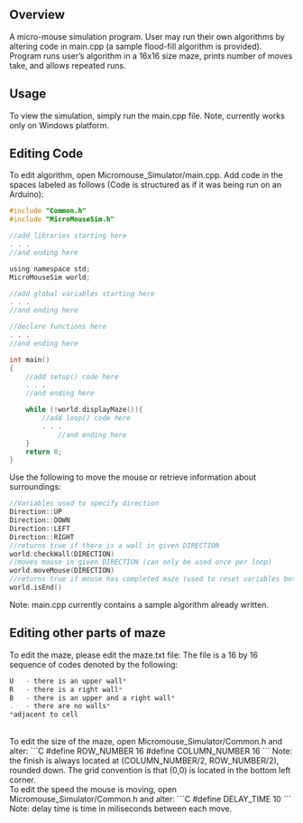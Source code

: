 ## Overview

A micro-mouse simulation program. User may run their own algorithms by altering code in main.cpp (a sample flood-fill algorithm is provided). Program runs user’s algorithm in a 16x16 size maze, prints number of moves take, and allows repeated runs.

## Usage

To view the simulation, simply run the main.cpp file. Note, currently works only on Windows platform.

## Editing Code

To edit algorithm, open Micromouse_Simulator/main.cpp. Add code in the spaces labeled as follows (Code is structured as if it was being run on an Arduino):
```C
#include "Common.h"
#include "MicroMouseSim.h"

//add libraries starting here
. . .
//and ending here

using namespace std;
MicroMouseSim world;

//add global variables starting here
. . .
//and ending here

//declare functions here
. . .
//and ending here

int main()
{
	//add setup() code here
	. . .
	//and ending here

	while (!world.displayMaze()){
		//add loop() code here
		. . .
        	//and ending here
	}
	return 0;
}
```

Use the following to move the mouse or retrieve information about surroundings:
```C
//Variables used to specify direction
Direction::UP
Direction::DOWN
Direction::LEFT
Direction::RIGHT
//returns true if there is a wall in given DIRECTION
world.checkWall(DIRECTION)
//moves mouse in given DIRECTION (can only be used once per loop)
world.moveMouse(DIRECTION)
//returns true if mouse has completed maze (used to reset variables between runs)
world.isEnd()
```
Note: main.cpp currently contains a sample algorithm already written.

## Editing other parts of maze

To edit the maze, please edit the maze.txt file:
The file is a 16 by 16 sequence of codes denoted by the following:
```C
U	- there is an upper wall*
R	- there is a right wall*
B	- there is an upper and a right wall*
.	- there are no walls*
*adjacent to cell
```
<br />
To edit the size of the maze, open Micromouse_Simulator/Common.h and alter:
```C
#define ROW_NUMBER 16
#define COLUMN_NUMBER 16
```
Note: the finish is always located at (COLUMN_NUMBER/2, ROW_NUMBER/2), rounded down. The grid convention is that (0,0) is located in the bottom left corner.
<br />
To edit the speed the mouse is moving, open Micromouse_Simulator/Common.h and alter:
```C
#define DELAY_TIME 10
```
Note: delay time is time in miliseconds between each move.
